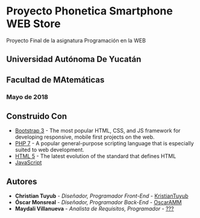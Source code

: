 # Proyecto Phonetica Smartphone WEB Store

Proyecto Final de la asignatura Programación en la WEB

## Universidad Autónoma De Yucatán 
## Facultad de MAtemáticas

### Mayo de 2018

## Construido Con

* [Bootstrap 3](https://getbootstrap.com/docs/3.3/) - The most popular HTML, CSS, and JS framework for developing responsive, mobile first projects on the web.
* [PHP 7](http://php.net/manual/es/migration70.new-features.php) - A popular general-purpose scripting language that is especially suited to web development.
* [HTML 5](https://developer.mozilla.org/en-US/docs/Web/Guide/HTML/HTML5) - The latest evolution of the standard that defines HTML
* [JavaScript](https://www.javascript.com/)

## Autores

* **Christian Tuyub** - *Diseñador, Programador Front-End* - [KristianTuyub](https://github.com/KristianTuyub)
* **Óscar Monsreal** - *Diseñador, Programador Back-End* - [OscarAMM](https://github.com/OscarAMM)
* **Maydali Villanueva** - *Analista de Requisitos, Programador* - [???](https://github.com/)


